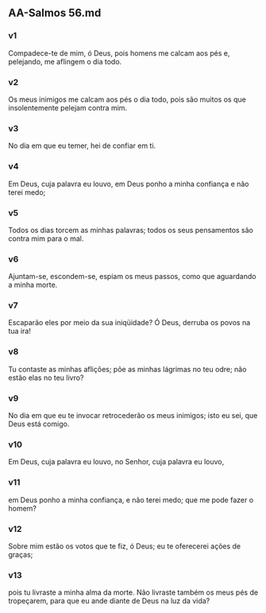## AA-Salmos 56.md
### v1
 Compadece-te de mim, ó Deus, pois homens me calcam aos pés e, pelejando, me aflingem o dia todo.
### v2
 Os meus inimigos me calcam aos pés o dia todo, pois são muitos os que insolentemente pelejam contra mim.
### v3
 No dia em que eu temer, hei de confiar em ti.
### v4
 Em Deus, cuja palavra eu louvo, em Deus ponho a minha confiança e não terei medo;
### v5
 Todos os dias torcem as minhas palavras; todos os seus pensamentos são contra mim para o mal.
### v6
 Ajuntam-se, escondem-se, espiam os meus passos, como que aguardando a minha morte.
### v7
 Escaparão eles por meio da sua iniqüidade? Ó Deus, derruba os povos na tua ira!
### v8
 Tu contaste as minhas aflições; põe as minhas lágrimas no teu odre; não estão elas no teu livro?
### v9
 No dia em que eu te invocar retrocederão os meus inimigos; isto eu sei, que Deus está comigo.
### v10
 Em Deus, cuja palavra eu louvo, no Senhor, cuja palavra eu louvo,
### v11
 em Deus ponho a minha confiança, e não terei medo; que me pode fazer o homem?
### v12
 Sobre mim estão os votos que te fiz, ó Deus; eu te oferecerei ações de graças;
### v13
 pois tu livraste a minha alma da morte. Não livraste também os meus pés de tropeçarem, para que eu ande diante de Deus na luz da vida?
